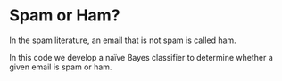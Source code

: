 # Spam or Ham?

In the spam literature, an email that is not spam is called ham.

In this code we develop a naïve Bayes classifier to determine whether a given email is spam or ham.



